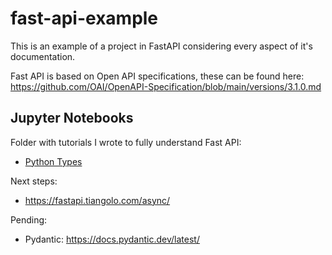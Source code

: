 # fast-api-example
This is an example of a project in FastAPI considering every aspect of it's documentation.

Fast API is based on Open API specifications, these can be found here: https://github.com/OAI/OpenAPI-Specification/blob/main/versions/3.1.0.md

## Jupyter Notebooks

Folder with tutorials I wrote to fully understand Fast API:
- [Python Types](/jupyter-notebooks/python-types.ipynb)

Next steps:
- https://fastapi.tiangolo.com/async/

Pending:
- Pydantic: https://docs.pydantic.dev/latest/